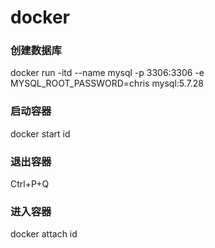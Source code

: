 # docker 


### 创建数据库

docker run -itd --name mysql -p 3306:3306 -e MYSQL_ROOT_PASSWORD=chris mysql:5.7.28

### 启动容器

docker start id 

### 退出容器 

Ctrl+P+Q

### 进入容器  

 docker attach id 
